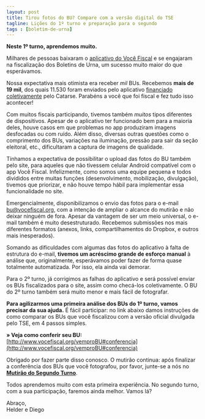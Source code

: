 ```yaml
---
layout: post
title: Tirou fotos do BU? Compare com a versão digital do TSE
tagline: Lições do 1º turno e preparação para o segundo
tags : [boletim-de-urna]
---
```

**Neste 1º turno, aprendemos muito.**

Milhares de pessoas baixaram o [aplicativo do Você Fiscal](https://play.google.com/store/apps/details?id=org.vocefiscal) e se engajaram na fiscalização dos Boletins de Urna, um sucesso muito maior do que esperávamos.

Nossa expectativa mais otimista era receber *mil* BUs. Recebemos **mais de 19 mil**, dos quais 11.530 foram enviados pelo aplicativo [financiado coletivamente](http://catarse.me/VoceFiscal) pelo Catarse. Parabéns a você que foi fiscal e fez tudo isso acontecer!

Com muitos fiscais participando, tivemos também *muitos* tipos diferentes de dispositivos. Apesar de o aplicativo ter funcionado bem para a maioria deles, houve casos em que problemas no app produziram imagens desfocadas ou com ruído. Além disso, diversas outras questões como o comprimento dos BUs, variações na iluminação, pressão para sair da seção eleitoral, etc., dificultaram a captura de imagens de qualidade.

Tínhamos a expectativa de possibilitar o upload das fotos do BU também pelo site, para aqueles que não tivessem celular Android compatível com o app Você Fiscal. Infelizmente, como somos uma equipe pequena e todos divididos entre muitas funções (desenvolvimento, mobilização, divulgação), tivemos que priorizar, e não houve tempo hábil para implementar essa funcionalidade no site.

Emergencialmente, disponibilizamos o envio das fotos para o e-mail bu@vocefiscal.org, com a intenção de ampliar o alcance do mutirão e não deixar ninguém de fora.  Apesar da vantagem de ser um meio universal, o e-mail também é muito desestruturado. Recebemos submissões nos mais diferentes formatos (anexos, links, compartilhamentos do Dropbox, e outros mais inesperados).

Somando as dificuldades com algumas das fotos do aplicativo à falta de estrutura do e-mail, **tivemos um acréscimo grande de esforço manual** à análise que, originalmente, esperávamos poder fazer de forma quase totalmente automatizada. Por isso, ela ainda vai demorar.

Para o 2º turno, já corrigimos as falhas do aplicativo e será possível enviar os BUs fiscalizados para o site, assim como checá-los coletivamente. O BU do 2º turno também será muito menor e mais fácil de fotografar.

**Para agilizarmos uma primeira análise dos BUs do 1º turno, vamos precisar da sua ajuda.** É fácil participar: no link abaixo damos instruções de como comparar os BUs que você fiscalizou com a versão oficial divulgada pelo TSE, em 4 passos simples.

**» Veja como conferir seu BU:** [http://www.vocefiscal.org/vemproBU#conferencia](http://www.vocefiscal.org/vemproBU#conferencia)

Obrigado por fazer parte disso conosco. O mutirão continua: após finalizar a conferência dos BUs que você fotografou, por favor, junte-se a nós no **[Mutirão do Segundo Turno](https://www.facebook.com/events/398148680339505/)**.

Todos aprendemos muito com esta primeira experiência. No segundo turno, com a sua participação, faremos ainda melhor. Vamos lá?

Abraço,
<br />
Helder e Diego
